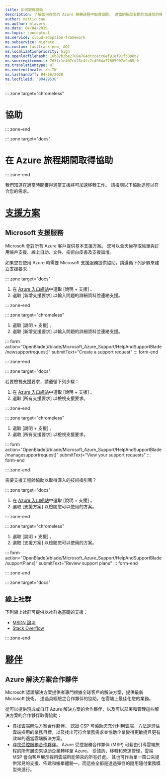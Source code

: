 ```yaml
---
title: 如何取得協助
description: 了解如何在您的 Azure 移轉過程中取得協助。 適當的協助有助於加速您的移轉工作。
author: matticusau
ms.author: mlavery
ms.date: 04/04/2019
ms.topic: conceptual
ms.service: cloud-adoption-framework
ms.subservice: migrate
ms.custom: fasttrack-new, AQC
ms.localizationpriority: high
ms.openlocfilehash: 16b82b3be2789a764dcccecc6ef91ef91f3098b2
ms.sourcegitcommit: 7d3fc1e407cd18c4fc7c4964a77885907a9b85c0
ms.translationtype: HT
ms.contentlocale: zh-TW
ms.lasthandoff: 04/16/2020
ms.locfileid: "80429530"
---
```

<!-- cSpell:ignore MSPs -->

::: zone target="chromeless"

# <a name="assistance"></a>協助

::: zone-end

::: zone target="docs"

# <a name="obtain-assistance-during-your-journey-to-azure"></a>在 Azure 旅程期間取得協助

::: zone-end

我們知道在適當時間獲得適當支援將可加速移轉工作。 請檢閱以下協助途徑以符合您的需求。

# <a name="support-plans"></a>[支援方案](#tab/SupportPlans)

## <a name="microsoft-support"></a>Microsoft 支援服務

Microsoft 會對所有 Azure 客戶提供基本支援方案。 您可以全天候存取帳單與訂用帳戶支援、線上自助、文件、技術白皮書及支援論壇。

如果您在使用 Azure 時需要 Microsoft 支援服務提供協助，請遵循下列步驟來建立支援要求：

::: zone target="docs"

1. 在 [Azure 入口網站](https://portal.azure.com)中選取 [說明 + 支援]  。
1. 選取 [新增支援要求]  以輸入問題的詳細資料並連絡支援。

::: zone-end

::: zone target="chromeless"

1. 選取 [說明 + 支援]  。
1. 選取 [新增支援要求]  以輸入問題的詳細資料並連絡支援。

::: form action="OpenBlade[#blade/Microsoft_Azure_Support/HelpAndSupportBlade/newsupportrequest]" submitText="Create a support request" ::: form-end

::: zone-end

::: zone target="docs"

若要檢視支援要求，請遵循下列步驟：

1. 在 [Azure 入口網站](https://portal.azure.com)中選取 [說明 + 支援]  。
1. 選取 [所有支援要求]  以檢視支援要求。

::: zone-end

::: zone target="chromeless"

1. 選取 [說明 + 支援]  。
1. 選取 [所有支援要求]  以檢視支援要求。

::: form action="OpenBlade[#blade/Microsoft_Azure_Support/HelpAndSupportBlade/managesupportrequest]" submitText="View your support requests" ::: form-end

::: zone-end

需要支援工程師協助以取得深入的技術指引嗎？

::: zone target="docs"

1. 在 [Azure 入口網站](https://portal.azure.com)中選取 [說明 + 支援]  。
1. 選取 [支援方案]  以檢閱您可以使用的方案。

::: zone-end

::: zone target="chromeless"

1. 選取 [說明 + 支援]  。
1. 選取 [支援方案]  以檢閱您可以使用的方案。

::: form action="OpenBlade[#blade/Microsoft_Azure_Support/HelpAndSupportBlade/supportPlans]" submitText="Review support plans" ::: form-end

::: zone-end

::: zone target="docs"

## <a name="online-communities"></a>線上社群

下列線上社群可提供以社群為基礎的支援：

- [MSDN 論壇](https://social.msdn.microsoft.com/Forums/home?forum=windowsazureplatform%2Cazuremarketplace%2Cwindowsazureplatformctp)
- [Stack Overflow](https://stackoverflow.com/questions/tagged/azure)

::: zone-end

# <a name="partners"></a>[夥伴](#tab/Partners)

## <a name="azure-solutions-partner"></a>Azure 解決方案合作夥伴

Microsoft 認證解決方案提供者專門根據全球客戶的解決方案，提供最新 Microsoft 技術。 透過具經驗之合作夥伴的協助，在雲端上最佳化您的業務。

從可以提供現成或自訂 Azure 解決方案的合作夥伴，以及可以部署和管理這些解決方案的合作夥伴取得協助：

- [尋找雲端解決方案合作夥伴](https://www.microsoft.com/solution-providers/home)。 認證 CSP 可協助您充分利用雲端，方法是評估雲端採用的業務目標，以及找出可符合業務需求並協助企業變得更敏捷且更有效率的適當雲端解決方案。
- [尋找受控服務合作夥伴](https://www.microsoft.com/solution-providers/search?cacheId=16a3b49b-fef2-449d-bdf0-628008114cca)。 Azure 受控服務合作夥伴 (MSP) 可藉由引導雲端旅程的所有層面來協助企業轉移至 Azure。 從諮詢、移轉和營運管理，雲端 MSP 會向客戶展示採用雲端所能帶來的所有好處。 其也可作為單一窗口來提供常見的支援、佈建和帳單體驗&mdash;，而這些全都是透過彈性的隨用隨付業務模型來進行。
